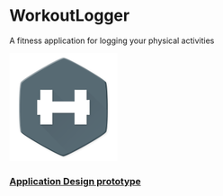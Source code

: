 # WorkoutLogger
A fitness application for logging your physical activities

![Workout Logger Logo](https://github.com/Dimowner/WorkoutLogger/blob/master/app/src/main/res/mipmap-xxxhdpi/ic_workout_logger.png)

### [Application Design prototype](https://xd.adobe.com/view/84a90a9f-a7e7-4bca-a25d-4e6c1234eb05/)
